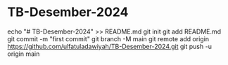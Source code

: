 # TB-Desember-2024
echo "# TB-Desember-2024" >> README.md
git init
git add README.md
git commit -m "first commit"
git branch -M main
git remote add origin https://github.com/ulfatuladawiyah/TB-Desember-2024.git
git push -u origin main
